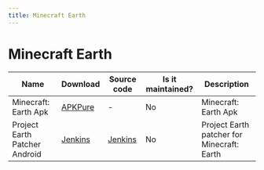 ```yaml
---
title: Minecraft Earth
---
```


# Minecraft Earth

Name | Download | Source code | Is it maintained? | Description
------ | ------ | ------ | ------| ------
Minecraft: Earth Apk|[APKPure](https://apkpure.com/minecraft-earth/com.mojang.minecraftearth)|\-|No|Minecraft: Earth Apk
Project Earth Patcher Android|[Jenkins](https://ci.rtm516.co.uk/job/ProjectEarth/job/PatcherApp/job/master/lastSuccessfulBuild/artifact/SignApksBuilder-out/AndroidKeys/key0/dev.projectearth.patcher-1.0-unsigned.apk/dev.projectearth.patcher-1.0.apk)|[Jenkins](https://ci.rtm516.co.uk/job/ProjectEarth/job/PatcherApp/job/master/)|No|Project Earth patcher for Minecraft: Earth
